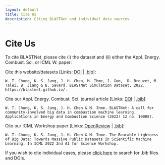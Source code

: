 ```yaml
---
layout: default
title: Cite Us
description: Citing BLASTNet and individual data sources
---
```


# Cite Us

To cite BLASTNet, please cite (i) the dataset and (ii) either the Appl. Energy. Combust. Sci. or ICML W. paper:

Cite this website/datasets [Links: [DOI](https://doi.org/10.5281/zenodo.7242864) | [.bib](./assets/bib/blastnet.bib)]:
```
W. T. Chung, K. S. Jung, J. H. Chen, M. Ihme, J. Guo,  D. Brouzet, M. Talei, B. Jiang & B. Savard. BLASTNet Simulation Dataset, 2022. https://blastnet.github.io/.
```

Cite our Appl. Energy. Combust. Sci. journal article [Links: [DOI](https://doi.org/10.1016/j.jaecs.2022.100087) | [.bib](./assets/bib/aecs.bib)]:
```
W. T. Chung, K. S. Jung, J. H. Chen & M. Ihme. BLASTNet: A call for community-involved big data in combustion machine learning. Applications in Energy and Combustion Science (2022) 12 no. 100087.
```

Cite our ICML Workshop paper [Links: [OpenReview](https://openreview.net/forum?id=LxGTZM7L6qn) | [.bib](./assets/bib/icml_w.bib)]:
```
W. T. Chung, K. S. Jung, J. H. Chen & M. Ihme. The Bearable Lightness of Big Data: Towards Massive Public Datasets in Scientific Machine Learning. In ICML 2022 2nd AI for Science Workshop.
```

If you wish to cite individual cases, please [click here](./datasets.html) to search for .bib files and DOIs.


